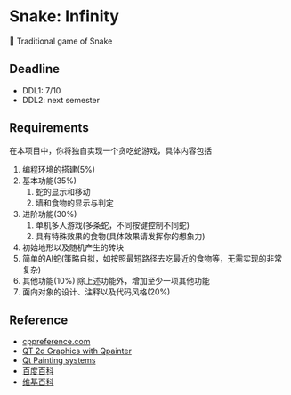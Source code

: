 # Snake: Infinity
🐍 Traditional game of Snake

## Deadline 
- DDL1: 7/10
- DDL2: next semester

## Requirements
在本项目中，你将独自实现一个贪吃蛇游戏，具体内容包括
1. 编程环境的搭建(5%)
2. 基本功能(35%)
    1. 蛇的显示和移动
    2. 墙和食物的显示与判定
3. 进阶功能(30%)
   1. 单机多人游戏(多条蛇，不同按键控制不同蛇)
   2. 具有特殊效果的食物(具体效果请发挥你的想象力)
4. 初始地形以及随机产生的砖块
5. 简单的AI蛇(策略自拟，如按照最短路径去吃最近的食物等，无需实现的非常复杂)
6. 其他功能(10%)
    除上述功能外，增加至少一项其他功能
7. 面向对象的设计、注释以及代码风格(20%)

## Reference
- [cppreference.com](https://zh.cppreference.com/)
- [QT 2d Graphics with Qpainter](https://doc.qt.io/qt-5/topics-graphics.html#2d-graphics-with-qpainter)
- [Qt Painting systems](https://doc.qt.io/qt-5/paintsystem.html)
- [百度百科](https://baike.baidu.com/item/贪食蛇/84454)
- [维基百科](https://en.wikipedia.org/wiki/Snake_video_game_genre)